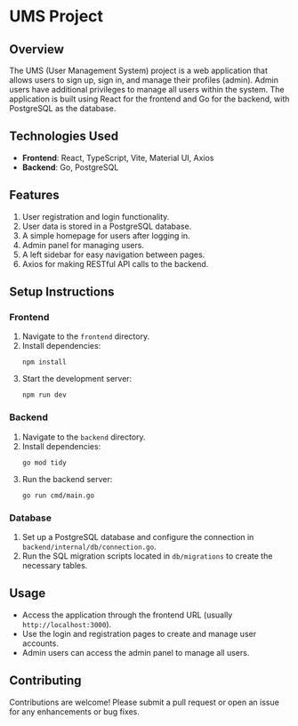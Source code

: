 # UMS Project

## Overview
The UMS (User Management System) project is a web application that allows users to sign up, sign in, and manage their profiles (admin). Admin users have additional privileges to manage all users within the system. The application is built using React for the frontend and Go for the backend, with PostgreSQL as the database.

## Technologies Used
- **Frontend**: React, TypeScript, Vite, Material UI, Axios
- **Backend**: Go, PostgreSQL

## Features
1. User registration and login functionality.
2. User data is stored in a PostgreSQL database.
3. A simple homepage for users after logging in.
4. Admin panel for managing users.
5. A left sidebar for easy navigation between pages.
6. Axios for making RESTful API calls to the backend.


## Setup Instructions

### Frontend
1. Navigate to the `frontend` directory.
2. Install dependencies:
   ```
   npm install
   ```
3. Start the development server:
   ```
   npm run dev
   ```

### Backend
1. Navigate to the `backend` directory.
2. Install dependencies:
   ```
   go mod tidy
   ```
3. Run the backend server:
   ```
   go run cmd/main.go
   ```

### Database
1. Set up a PostgreSQL database and configure the connection in `backend/internal/db/connection.go`.
2. Run the SQL migration scripts located in `db/migrations` to create the necessary tables.


## Usage
- Access the application through the frontend URL (usually `http://localhost:3000`).
- Use the login and registration pages to create and manage user accounts.
- Admin users can access the admin panel to manage all users.


## Contributing
Contributions are welcome! Please submit a pull request or open an issue for any enhancements or bug fixes.
